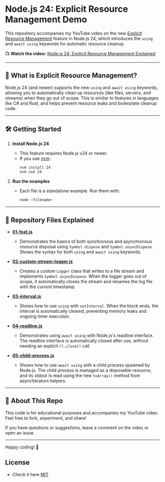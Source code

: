 # Node.js 24: Explicit Resource Management Demo

This repository accompanies my YouTube video on the new [Explicit Resource Management](https://github.com/tc39/proposal-explicit-resource-management) feature in Node.js 24, which introduces the `using` and `await using` keywords for automatic resource cleanup.

📺 **Watch the video:** [Node.js 24: Explicit Resource Management Explained](https://www.youtube.com/watch?v=YOUR_VIDEO_LINK)

---

## 🚀 What is Explicit Resource Management?

Node.js 24 (and newer) supports the new `using` and `await using` keywords, allowing you to automatically clean up resources (like files, servers, and streams) when they go out of scope. This is similar to features in languages like C# and Rust, and helps prevent resource leaks and boilerplate cleanup code.

---

## 🛠️ Getting Started

1. **Install Node.js 24**
   - This feature requires Node.js v24 or newer.
   - If you use [nvm](https://github.com/nvm-sh/nvm):
     ```sh
     nvm install 24
     nvm use 24
     ```

2. **Run the examples**
   - Each file is a standalone example. Run them with:
     ```sh
     node <filename>
     ```

---

## 📁 Repository Files Explained

- **[01-feat.js](./01-feat.js)**
  - Demonstrates the basics of both synchronous and asynchronous resource disposal using `Symbol.dispose` and `Symbol.asyncDispose`. Shows the syntax for both `using` and `await using` keywords.

- **[02-custom-stream-logger.js](./02-custom-stream-logger.js)**
  - Creates a custom `Logger` class that writes to a file stream and implements `Symbol.asyncDispose`. When the logger goes out of scope, it automatically closes the stream and renames the log file with the current timestamp.

- **[03-interval.js](./03-interval.js)**
  - Shows how to use `using` with `setInterval`. When the block ends, the interval is automatically cleared, preventing memory leaks and ongoing timer execution.

- **[04-readline.js](./04-readline.js)**
  - Demonstrates using `await using` with Node.js's readline interface. The readline interface is automatically closed after use, without needing an explicit `rl.close()` call.

- **[05-child-process.js](./05-child-process.js)**
  - Shows how to use `await using` with a child process spawned by Node.js. The child process is managed as a disposable resource, and its stdout is read using the new `toArray()` method from asyncIterators helpers.

---

## 📝 About This Repo

This code is for educational purposes and accompanies my YouTube video. Feel free to fork, experiment, and share!

If you have questions or suggestions, leave a comment on the video or open an issue.

---

Happy coding! 🎉 


## License 

- Check it here [MIT](LICENSE)